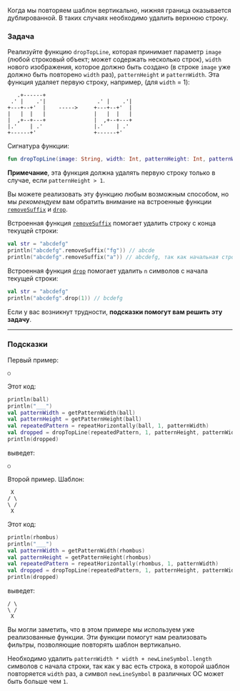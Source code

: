 Когда мы повторяем шаблон вертикально, нижняя граница оказывается дублированной. 
В таких случаях необходимо удалить верхнюю строку.

### Задача

Реализуйте функцию `dropTopLine`, которая принимает параметр `image` (любой строковый объект; может содержать несколько строк),
`width` нового изображения, которое должно быть создано (в строке `image` уже должно быть повторено `width` раз),
`patternHeight` и `patternWidth`. Эта функция удаляет первую строку,
например, (для `width` = 1):
```text
   .+------+                 
 .' |    .'|                .' |    .'|
+---+--+'  |    ----->     +---+--+'  |
|   |  |   |               |   |  |   |
|  ,+--+---+               |  ,+--+---+
|.'    | .'                |.'    | .' 
+------+'                  +------+'
```

<div class="hint" title="Нажмите сюда, чтобы увидеть новый сигнатуру функции getPatternHeight">

Сигнатура функции:
```kotlin
fun dropTopLine(image: String, width: Int, patternHeight: Int, patternWidth: Int): String
```
</div>

**Примечание**, эта функция должна удалять первую строку только в случае, если `patternHeight > 1`. 

Вы можете реализовать эту функцию любым возможным способом, но мы _рекомендуем_ вам обратить внимание на встроенные функции [`removeSuffix`](https://kotlinlang.org/api/latest/jvm/stdlib/kotlin.text/remove-suffix.html) и [`drop`](https://kotlinlang.org/api/latest/jvm/stdlib/kotlin.text/drop.html).

<div class="Hint" title="Нажмите сюда, чтобы узнать больше о встроенной функции removeSuffix">

Встроенная функция [`removeSuffix`](https://kotlinlang.org/api/latest/jvm/stdlib/kotlin.text/remove-suffix.html) помогает
удалить строку с конца текущей строки:
```kotlin
val str = "abcdefg"
println("abcdefg".removeSuffix("fg")) // abcde
println("abcdefg".removeSuffix("a")) // abcdefg, так как начальная строка не заканчивается на "a"
```
</div>

<div class="Hint" title="Нажмите сюда, чтобы узнать больше о встроенной функции `drop`">

Встроенная функция [`drop`](https://kotlinlang.org/api/latest/jvm/stdlib/kotlin.text/drop.html) помогает
удалить `n` символов с начала текущей строки:
```kotlin
val str = "abcdefg"
println("abcdefg".drop(1)) // bcdefg
```
</div>

Если у вас возникнут трудности, **подсказки помогут вам решить эту задачу**.

----

### Подсказки

<div class="hint" title="Нажмите сюда, чтобы увидеть несколько примеров того, как должна работать функция dropTopLine">

Первый пример:
```text
○
```
Этот код:
```kotlin
println(ball)
println("___")
val patternWidth = getPatternWidth(ball)
val patternHeight = getPatternHeight(ball)
val repeatedPattern = repeatHorizontally(ball, 1, patternWidth)
val dropped = dropTopLine(repeatedPattern, 1, patternHeight, patternWidth)
println(dropped)
```
выведет:
```text
○
```

Второй пример. Шаблон:
```text
 X
/ \
\ /
 X
```
Этот код:
```kotlin
println(rhombus)
println("___")
val patternWidth = getPatternWidth(rhombus)
val patternHeight = getPatternHeight(rhombus)
val repeatedPattern = repeatHorizontally(rhombus, 1, patternWidth)
val dropped = dropTopLine(repeatedPattern, 1, patternHeight, patternWidth)
println(dropped)
```
выведет:
```text
/ \
\ /
 X 
```
Вы могли заметить, что в этом примере мы используем уже реализованные функции. 
Эти функции помогут нам реализовать фильтры, позволяющие повторять шаблон вертикально.

</div>

<div class="hint" title="Нажмите сюда, чтобы узнать, как вычислить количество символов для удаления">

Необходимо удалить `patternWidth * width + newLineSymbol.length` символов с начала строки, так как
у вас есть строка, в которой шаблон повторяется `width` раз, а символ `newLineSymbol` в различных ОС может быть больше чем `1`.
</div>